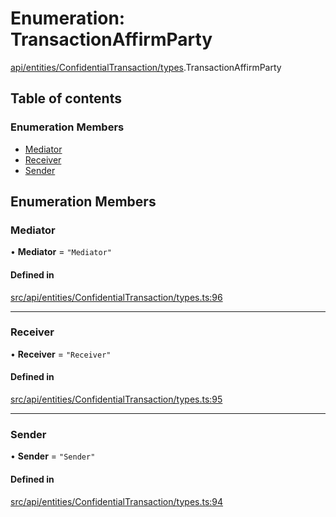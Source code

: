 # Enumeration: TransactionAffirmParty

[api/entities/ConfidentialTransaction/types](../wiki/api.entities.ConfidentialTransaction.types).TransactionAffirmParty

## Table of contents

### Enumeration Members

- [Mediator](../wiki/api.entities.ConfidentialTransaction.types.TransactionAffirmParty#mediator)
- [Receiver](../wiki/api.entities.ConfidentialTransaction.types.TransactionAffirmParty#receiver)
- [Sender](../wiki/api.entities.ConfidentialTransaction.types.TransactionAffirmParty#sender)

## Enumeration Members

### Mediator

• **Mediator** = ``"Mediator"``

#### Defined in

[src/api/entities/ConfidentialTransaction/types.ts:96](https://github.com/PolymeshAssociation/polymesh-private-sdk/blob/dd40dc5f/src/api/entities/ConfidentialTransaction/types.ts#L96)

___

### Receiver

• **Receiver** = ``"Receiver"``

#### Defined in

[src/api/entities/ConfidentialTransaction/types.ts:95](https://github.com/PolymeshAssociation/polymesh-private-sdk/blob/dd40dc5f/src/api/entities/ConfidentialTransaction/types.ts#L95)

___

### Sender

• **Sender** = ``"Sender"``

#### Defined in

[src/api/entities/ConfidentialTransaction/types.ts:94](https://github.com/PolymeshAssociation/polymesh-private-sdk/blob/dd40dc5f/src/api/entities/ConfidentialTransaction/types.ts#L94)
